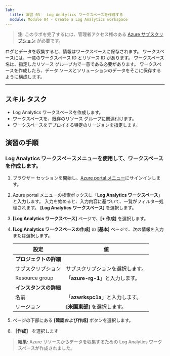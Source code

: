 ```yaml
---
lab:
  title: 演習 03 - Log Analytics ワークスペースを作成する
  module: Module 04 - Create a Log Analytics workspace
---
```



>**注**: このラボを完了するには、管理者アクセス権のある [Azure サブスクリプション](https://azure.microsoft.com/en-us/free/?azure-portal=true) が必要です。 


ログとデータを収集すると、情報はワークスペースに保存されます。 ワークスペースには、一意のワークスペース ID とリソース ID があります。 ワークスペース名は、指定したリソース グループ内で一意である必要があります。 ワークスペースを作成したら、データ ソースとソリューションのデータをそこに保存するように構成します。 

---

## スキル タスク

- Log Analytics ワークスペースを作成します。
- ワークスペースを、既存のリソース グループに関連付けます。
- ワークスペースをデプロイする特定のリージョンを指定します。

## 演習の手順 

### Log Analytics ワークスペースメニューを使用して、ワークスペースを作成します。

1. ブラウザー セッションを開始し、[Azure portal メニュー](https://portal.azure.com/)にサインインします。
   
2. Azure portal メニューの検索ボックスに「**Log Analytics ワークスペース**」と入力します。 入力を始めると、入力内容に基づいて、一覧がフィルター処理されます。 **[Log Analytics ワークスペース]** を選択します。

4. **[Log Analytics ワークスペース]** ページで、**[+ 作成]** を選択します。

5. **[Log Analytics ワークスペースの作成]** の **[基本]** ページで、次の情報を入力または選択します。
   
   |設定|値|
   |---|---|
   |**プロジェクトの詳細**|
   |サブスクリプション|サブスクリプションを選択します。|
   |Resource group|「**azure-rg-1**」と入力します。|
   |**インスタンスの詳細**|
   |名前|「**azwrkspc1a**」と入力します。|
   |リージョン|**[米国東部]** を選択します。|

6. ページの下部にある **[確認および作成]** ボタンを選択します。
  
8. **［作成］** を選択します

> **結果:** Azure リソースからデータを収集するための Log Analytics ワークスペースが作成されました。
